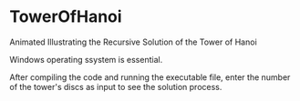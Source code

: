 # TowerOfHanoi
Animated Illustrating the Recursive Solution of the Tower of Hanoi

Windows operating ssystem is essential.

After compiling the code and running the executable file, enter the number of the tower's discs as input to see the solution process.
